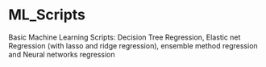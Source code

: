 # ML_Scripts
Basic Machine Learning Scripts: Decision Tree Regression, Elastic net Regression (with lasso and ridge regression), ensemble method regression and Neural networks regression
